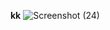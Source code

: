 **kk**
![Screenshot (24)](https://user-images.githubusercontent.com/80388673/130059601-f905410e-9c65-4df7-b37c-97f046fc71da.png)


